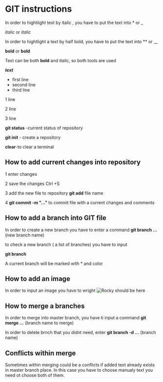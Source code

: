 # GIT instructions

In order to hightlight text by italic , you have to put the text into * or _

 *italic* or _italic_

In order to hightlight a text by half bold, you have to put the text into ** or __ 

**bold** or __bold__

Text can be both __bold__ and *italic*, so both tools are used

__*text*__

* first line
* second line
* third line

 1 line

 2 line

 3 line

 **git status** -current status of repository

 **git init** - create a repository

 **clear**-to clear a terminal 

 ## How to add current changes into repository

 1 enter changes

 2 save the changes Ctrl +S 

 3 add the new file to repository **git add** file name

 4 **git commit -m "..."** to commit file with a current changes and comments
 
 ## How to add a branch into GIT file

 In order to create a new branch you have to enter a command
 **git branch ...** (new branch name)
 
 to check a new branch ( a list of branches) you have to input

**git branch** 

A current branch will be marked with * and color

 ## How to add an image 

 In order to input an image you have to wright
 ![Rocky should be here](Rocky.jpeg)

 ## How to merge a branches

In order to merge into master branch, you have ti input a command 
**git merge ...**  (branch name to merge)

In order to delete brnch that you didnt need, enter
 **git branch -d ...** (branch name)
 

 ## Conflicts within merge

Sometimes within merging could be a conflicts if added text already exists in master branch place. In this case you have to choose manualy  text you need ot choose both of them. 
